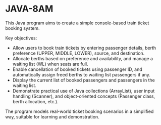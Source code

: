 # JAVA-8AM

This Java program aims to create a simple console-based train ticket booking system.

Key objectives:
- Allow users to book train tickets by entering passenger details, berth preference (UPPER, MIDDLE, LOWER), source, and destination.
- Allocate berths based on preference and availability, and manage a waiting list (WL) when seats are full.
- Enable cancellation of booked tickets using passenger ID, and automatically assign freed berths to waiting list passengers if any.
- Display the current list of booked passengers and passengers in the waiting list.
- Demonstrate practical use of Java collections (ArrayList), user input handling (Scanner), and object-oriented concepts (Passenger class, berth allocation, etc.).

The program models real-world ticket booking scenarios in a simplified way, suitable for learning and demonstration.

